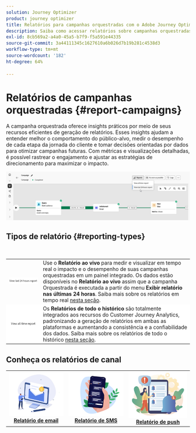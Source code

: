 ```yaml
---
solution: Journey Optimizer
product: journey optimizer
title: Relatórios para campanhas orquestradas com o Adobe Journey Optimizer
description: Saiba como acessar relatórios sobre campanhas orquestradas com o Adobe Journey Optimizer
exl-id: 8cb569a2-a4a0-45a5-b7f9-f5a591e44335
source-git-commit: 3a44111345c1627610a6b026d7b19b281c4538d3
workflow-type: tm+mt
source-wordcount: '182'
ht-degree: 64%

---
```



# Relatórios de campanhas orquestradas {#report-campaigns}

A campanha orquestrada oferece insights práticos por meio de seus recursos eficientes de geração de relatórios. Esses insights ajudam a entender melhor o comportamento do público-alvo, medir o desempenho de cada etapa da jornada do cliente e tomar decisões orientadas por dados para otimizar campanhas futuras. Com métricas e visualizações detalhadas, é possível rastrear o engajamento e ajustar as estratégias de direcionamento para maximizar o impacto.

![](assets/report-orchestrated.png)

## Tipos de relatório {#reporting-types}

<table style="table-layout:auto; width: 100%; border-collapse: collapse;">
  <tbody>
    <tr>
      <td><a href="../reports/live-report.md"><img alt="Relatório em tempo real" src="assets/last-24hours.png"></a></td>
      <td>
        Use o <b>Relatório ao vivo</b> para medir e visualizar em tempo real o impacto e o desempenho de suas campanhas orquestradas em um painel integrado. Os dados estão disponíveis no <b>Relatório ao vivo</b> assim que a campanha Orquestrada é executada a partir do menu <b>Exibir relatório nas últimas 24 horas</b>. Saiba mais sobre os relatórios em tempo real <a href="../reports/live-report.md">nesta seção</a>.
      </td>
        </br>
    </tr>
    <tr style="background-color: #FFFFFF;">
      <td><a href="../reports/report-gs-cja.md"><img alt="Relatório de tempo total" src="assets/all-time-report.png"></a></td>
      <td>
        Os <b>Relatórios de todo o histórico</b> são totalmente integrados aos recursos do Customer Journey Analytics, padronizando a geração de relatórios em ambas as plataformas e aumentando a consistência e a confiabilidade dos dados. Saiba mais sobre os relatórios de todo o histórico <a href="../reports/report-gs-cja.md">nesta seção</a>.
      </td>
    </tr>
  </tbody>
</table>

## Conheça os relatórios de canal

<table style="table-layout:fixed"><tr style="border: 0; text-align: center;" >
<td><a href="../reports/campaign-global-report-cja-email.md"><img alt="email" src="../channels/assets/do-not-localize/email.png"></a><br/><a href="../reports/campaign-global-report-cja-email.md"><strong>Relatório de email</strong></a></td>
<td><a href="../reports/campaign-global-report-cja-sms.md"><img alt="SMS" src="../channels/assets/do-not-localize/sms.png"></a><br/><a href="../reports/campaign-global-report-cja-sms.md"><strong>Relatório de SMS</strong></a></td>
<td><a href="../reports/campaign-global-report-cja-push.md"><img alt="push" src="../channels/assets/do-not-localize/push.png"></a><a href="../reports/campaign-global-report-cja-push.md"><strong>Relatório de push</strong></a></td>
</tr></table>

